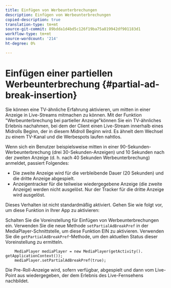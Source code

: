 ```yaml
---
title: Einfügen von Werbeunterbrechungen
description: Einfügen von Werbeunterbrechungen
copied-description: true
translation-type: tm+mt
source-git-commit: 89bdda1d4bd5c126f19ba75a819942df901183d1
workflow-type: tm+mt
source-wordcount: '214'
ht-degree: 0%

---
```



# Einfügen einer partiellen Werbeunterbrechung {#partial-ad-break-insertion}

Sie können eine TV-ähnliche Erfahrung aktivieren, um mitten in einer Anzeige in Live-Streams mitmachen zu können. Mit der Funktion &quot;Werbeunterbrechung bei partieller Anzeige&quot;können Sie ein TV-ähnliches Erlebnis nachahmen, bei dem der Client einen Live-Stream innerhalb eines Midrolls Beginn, der in diesem Midroll Beginn wird. Es ähnelt dem Wechsel zu einem TV-Kanal und die Werbespots laufen nahtlos.

Wenn sich ein Benutzer beispielsweise mitten in einer 90-Sekunden-Werbeunterbrechung (drei 30-Sekunden-Anzeigen) und 10 Sekunden nach der zweiten Anzeige (d. h. nach 40 Sekunden Werbeunterbrechung) anmeldet, passiert Folgendes:

* Die zweite Anzeige wird für die verbleibende Dauer (20 Sekunden) und die dritte Anzeige abgespielt.
* Anzeigentracker für die teilweise wiedergegebene Anzeige (die zweite Anzeige) werden nicht ausgelöst. Nur der Tracker für die dritte Anzeige wird ausgelöst.

Dieses Verhalten ist nicht standardmäßig aktiviert. Gehen Sie wie folgt vor, um diese Funktion in Ihrer App zu aktivieren:

Schalten Sie die Voreinstellung für Einfügen von Werbeunterbrechungen ein. Verwenden Sie die neue Methode `setPartialAdBreakPref` in der MediaPlayer-Schnittstelle, um diese Funktion EIN zu aktivieren. Verwenden Sie die `getPartialAdBreakPref`-Methode, um den aktuellen Status dieser Voreinstellung zu ermitteln.

```
    MediaPlayer mediaPlayer = new MediaPlayer(getActivity(). getApplicationContext()); 
    mediaPlayer.setPartialAdBreakPref(true);
```

Die Pre-Roll-Anzeige wird, sofern verfügbar, abgespielt und dann vom Live-Point aus wiedergegeben, der dem Erlebnis des Live-Fernsehens nachbildet.
